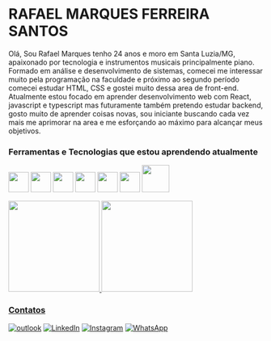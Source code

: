 
# RAFAEL MARQUES FERREIRA SANTOS


Olá, Sou Rafael Marques tenho 24 anos e moro em Santa Luzia/MG, apaixonado por tecnologia e instrumentos musicais principalmente piano. Formado em análise e desenvolvimento de sistemas, comecei me interessar muito pela programação na faculdade e próximo ao segundo período comecei estudar HTML, CSS e gostei muito dessa area de front-end. Atualmente estou focado em aprender desenvolvimento web com React, javascript e typescript mas futuramente também pretendo estudar backend, gosto muito de aprender coisas novas, sou iniciante buscando cada vez mais me aprimorar na area e me esforçando ao máximo para alcançar meus objetivos.

### Ferramentas e Tecnologias que estou aprendendo atualmente

<img src="https://cdn.jsdelivr.net/gh/devicons/devicon/icons/html5/html5-plain-wordmark.svg" width="40" height="40"/> <img src="https://cdn.jsdelivr.net/gh/devicons/devicon/icons/css3/css3-plain-wordmark.svg" width="40" height="40" />  <img src="https://cdn.jsdelivr.net/gh/devicons/devicon/icons/javascript/javascript-original.svg" width="40" height="40" />  <img src="https://cdn.jsdelivr.net/gh/devicons/devicon/icons/typescript/typescript-original.svg" width="40" height="40" />  <img src="https://cdn.jsdelivr.net/gh/devicons/devicon/icons/react/react-original-wordmark.svg" width="40" height="40"/>  <img src="https://cdn.jsdelivr.net/gh/devicons/devicon/icons/nextjs/nextjs-line.svg" width="40" height="40" /> 
<img src="https://cdn.jsdelivr.net/gh/devicons/devicon/icons/tailwindcss/tailwindcss-original-wordmark.svg" width="54" height="54"/>

<div>
<a href="https://github.com/rafaelmfs">
<img height="180em" src="https://github-readme-stats.vercel.app/api/top-langs/?username=rafaelmfs&layout=compact&langs_count=7&theme=gotham&hide=php,blade,shell"/>
<img height="180em" src="https://github-readme-stats.vercel.app/api?username=rafaelmfs&show_icons=true&theme=gotham&include_all_commits=true&count_private=true"/>
</div>

### Contatos

  [![outlook](https://img.shields.io/badge/Microsoft_Outlook-0078D4?style=for-the-badge&logo=microsoft-outlook&logoColor=white)](mailto:rafael.marques-98@hotmail.com) [![LinkedIn](https://img.shields.io/badge/linkedin-%230077B5.svg?style=for-the-badge&logo=linkedin&logoColor=white)](https://www.linkedin.com/in/rafael-marques-62510b13b/) [![Instagram](https://img.shields.io/badge/Instagram-%23E4405F.svg?style=for-the-badge&logo=Instagram&logoColor=white)](https://www.instagram.com/rafiss.bk/) [![WhatsApp](https://img.shields.io/badge/WhatsApp-25D366?style=for-the-badge&logo=whatsapp&logoColor=white)](https://wa.me/5531982366096)





